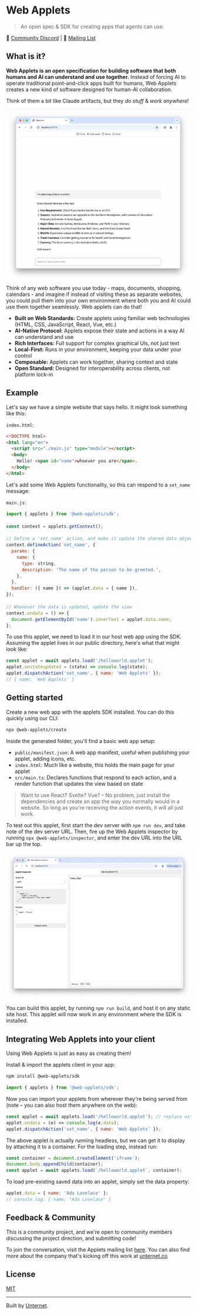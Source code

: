 # Web Applets

> An open spec & SDK for creating apps that agents can use.

👾 [Community Discord](https://discord.gg/2aUvMe8HrC) | 💌 [Mailing List](https://groups.google.com/a/unternet.co/g/community)

## What is it?

**Web Applets is an open specification for building software that both humans and AI can understand and use together.** Instead of forcing AI to operate traditional point-and-click apps built for humans, Web Applets creates a new kind of software designed for human-AI collaboration.

Think of them a bit like Claude artifacts, but they _do stuff_ & _work anywhere_!

![Demo of a web applets chatbot](./docs/assets/applets-chat-demo.gif)

Think of any web software you use today - maps, documents, shopping, calendars - and imagine if instead of visiting these as separate websites, you could pull them into your own environment where both you and AI could use them together seamlessly. Web applets can do that!

- **Built on Web Standards:** Create applets using familiar web technologies (HTML, CSS, JavaScript, React, Vue, etc.)
- **AI-Native Protocol:** Applets expose their state and actions in a way AI can understand and use
- **Rich Interfaces:** Full support for complex graphical UIs, not just text
- **Local-First:** Runs in your environment, keeping your data under your control
- **Composable:** Applets can work together, sharing context and state
- **Open Standard:** Designed for interoperability across clients, not platform lock-in

## Example

Let's say we have a simple website that says hello. It might look something like this:

`index.html`:

```html
<!DOCTYPE html>
<html lang="en">
  <script src="./main.js" type="module"></script>
  <body>
    Hello! <span id="name">whoever you are</span>.
  </body>
</html>
```

Let's add some Web Applets functionality, so this can respond to a `set_name` message:

`main.js`:

```js
import { applets } from '@web-applets/sdk';

const context = applets.getContext();

// Define a 'set_name' action, and make it update the shared data object with the new name
context.defineAction('set_name', {
  params: {
    name: {
      type: string,
      description: 'The name of the person to be greeted.',
    },
  },
  handler: ({ name }) => (applet.data = { name }),
});

// Whenever the data is updated, update the view
context.ondata = () => {
  document.getElementById('name').innerText = applet.data.name;
};
```

To use this applet, we need to load it in our host web app using the SDK. Assuming the applet lives in our public directory, here's what that might look like:

```js
const applet = await applets.load('/helloworld.applet');
applet.onstateupdated = (state) => console.log(state);
applet.dispatchAction('set_name', { name: 'Web Applets' });
// { name: 'Web Applets' }
```

## Getting started

Create a new web app with the applets SDK installed. You can do this quickly using our CLI:

```bash
npx @web-applets/create
```

Inside the generated folder, you'll find a basic web app setup:

- `public/manifest.json`: A web app manifest, useful when publishing your applet, adding icons, etc.
- `index.html`: Much like a website, this holds the main page for your applet
- `src/main.ts`: Declares functions that respond to each action, and a render function that updates the view based on state

> Want to use React? Svelte? Vue? – No problem, just install the dependencies and create an app the way you normally would in a website. So long as you're receiving the action events, it will all just work.

To test out this applet, first start the dev server with `npm run dev`, and take note of the dev server URL. Then, fire up the Web Applets inspector by running `npx @web-applets/inspector`, and enter the dev URL into the URL bar up the top.

![A screenshot showing the 'playground' editing UI, with a web applets showing 'Hello, Web Applets'](docs/assets/web-applets-inspector.png)

You can build this applet, by running `npm run build`, and host it on any static site host. This applet will now work in any environment where the SDK is installed.

## Integrating Web Applets into your client

Using Web Applets is just as easy as creating them!

Install & import the applets client in your app:

```bash
npm install @web-applets/sdk
```

```js
import { applets } from '@web-applets/sdk';
```

Now you can import your applets from wherever they're being served from (note – you can also host them anywhere on the web):

```js
const applet = await applets.load('/helloworld.applet'); // replace with an https URL if hosted remotely
applet.ondata = (e) => console.log(e.data);
applet.dispatchAction('set_name', { name: 'Web Applets' });
```

The above applet is actually running headless, but we can get it to display by attaching it to a container. For the loading step, instead run:

```js
const container = document.createElement('iframe');
document.body.appendChild(container);
const applet = await applets.load(`/helloworld.applet`, container);
```

To load pre-existing saved data into an applet, simply set the data property:

```js
applet.data = { name: 'Ada Lovelace' };
// console.log: { name: "Ada Lovelace" }
```

## Feedback & Community

This is a community project, and we're open to community members discussing the project direction, and submitting code!

To join the conversation, visit the Applets mailing list [here](https://groups.google.com/a/unternet.co/g/community). You can also find more about the company that's kicking off this work at [unternet.co](https://unternet.co)

## License

[MIT](./LICENSE.md)

---

Built by [Unternet](https://unternet.co).
